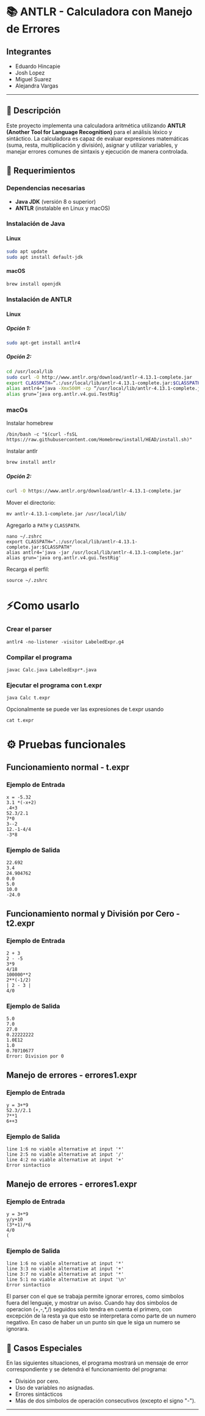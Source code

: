 # 📚 ANTLR - Calculadora con Manejo de Errores

## Integrantes

- Eduardo Hincapie
- Josh Lopez
- Miguel Suarez
- Alejandra Vargas

---

## 📝 Descripción

Este proyecto implementa una calculadora aritmética utilizando **ANTLR (Another Tool for Language Recognition)** para el análisis léxico y sintáctico. La calculadora es capaz de evaluar expresiones matemáticas (suma, resta, multiplicación y división), asignar y utilizar variables, y manejar errores comunes de sintaxis y ejecución de manera controlada.


## 🧷 Requerimientos

### Dependencias necesarias

- **Java JDK** (versión 8 o superior)
- **ANTLR** (instalable en Linux y macOS)

### Instalación de Java

#### Linux

```sh
sudo apt update
sudo apt install default-jdk
```

#### macOS

```sh
brew install openjdk
```

### Instalación de ANTLR

#### Linux

##### Opción 1:

```sh
sudo apt-get install antlr4
```

##### Opción 2:

```sh
cd /usr/local/lib
sudo curl -O http://www.antlr.org/download/antlr-4.13.1-complete.jar
export CLASSPATH=”.:/usr/local/lib/antlr-4.13.1-complete.jar:$CLASSPATH” 
alias antlr4=’java -Xmx500M -cp “/usr/local/lib/antlr-4.13.1-complete.jar:$CLASSPATH” org.antlr.v4.Tool’
alias grun=’java org.antlr.v4.gui.TestRig’
```


### macOs
Instalar homebrew
```
/bin/bash -c "$(curl -fsSL https://raw.githubusercontent.com/Homebrew/install/HEAD/install.sh)"
```
Instalar antlr
```sh
brew install antlr
```

##### Opción 2:

```sh
curl -O https://www.antlr.org/download/antlr-4.13.1-complete.jar
```

Mover el directorio:
```
mv antlr-4.13.1-complete.jar /usr/local/lib/
```

Agregarlo a `PATH` y `CLASSPATH`.
```
nano ~/.zshrc
export CLASSPATH=".:/usr/local/lib/antlr-4.13.1-complete.jar:$CLASSPATH"
alias antlr4='java -jar /usr/local/lib/antlr-4.13.1-complete.jar'
alias grun='java org.antlr.v4.gui.TestRig'
```

Recarga el perfil:
```
source ~/.zshrc
```


# ⚡Como usarlo

### Crear el parser
```
antlr4 -no-listener -visitor LabeledExpr.g4
```
### Compilar el programa
```
javac Calc.java LabeledExpr*.java
```
### Ejecutar el programa con t.expr
```
java Calc t.expr
```
Opcionalmente se puede ver las expresiones de t.expr usando
```
cat t.expr
```

# ⚙ Pruebas funcionales

## Funcionamiento normal - t.expr

### Ejemplo de Entrada  
```    
x = -5.32
3.1 *(-x+2)
.4+3
52.3/2.1
7*0
3--2
12.-1-4/4
-3*8
```

### Ejemplo de Salida
```
22.692
3.4
24.904762
0.0
5.0
10.0
-24.0
```

## Funcionamiento normal y División por Cero - t2.expr

### Ejemplo de Entrada  
```    
2 + 3
2 - -5
3*9
4/18
100000**2
2**(-1/2)
| 2 - 3 |
4/0
```

### Ejemplo de Salida
```
5.0
7.0
27.0
0.22222222
1.0E12
1.0
0.70710677
Error: Division por 0
```

## Manejo de errores - errores1.expr

### Ejemplo de Entrada  
```    
y = 3+*9
52.3//2.1
7**1
6++3
```

### Ejemplo de Salida
```
line 1:6 no viable alternative at input '*'
line 2:5 no viable alternative at input '/'
line 4:2 no viable alternative at input '+'
Error sintactico
```

## Manejo de errores - errores1.expr

### Ejemplo de Entrada  
```    
y = 3+*9
y/y+10
(3*+1)/*6
4/0
(
```

### Ejemplo de Salida
```
line 1:6 no viable alternative at input '*'
line 3:3 no viable alternative at input '+'
line 3:7 no viable alternative at input '*'
line 5:1 no viable alternative at input '\n'
Error sintactico
```

El parser con el que se trabaja permite ignorar errores, como simbolos fuera del lenguaje, y mostrar un aviso. Cuando hay dos simbolos de operacion (+,-,*,/) seguidos solo tendra en cuenta el primero, con excepción  de la resta ya que esto se interpretara como parte de un numero negativo. En caso de haber un un punto sin que le siga un numero se ignorara.

## 🚨 Casos Especiales

En las siguientes situaciones, el programa mostrará un mensaje de error correspondiente y se detendrá el funcionamiento del programa:

- División por cero.
- Uso de variables no asignadas.
- Errores sintácticos
- Más de dos símbolos de operación consecutivos (excepto el signo "-").

---





